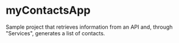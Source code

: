 # myContactsApp
Sample project that retrieves information from an API and, through "Services", generates a list of contacts.
